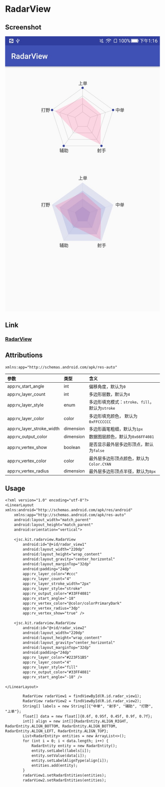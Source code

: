 # RadarView

## Screenshot
![](../capture/screenshot/RadarView01.jpg)

## Link
[<h3>RadarView</h3>](../library/src/main/java/jsc/kit/radarview)

## Attributions
`xmlns:app="http://schemas.android.com/apk/res-auto"`

| 参数 | 类型 | 含义 |
|:---|:---|:---|
| app:rv_start_angle | int | 偏移角度，默认为`0` |
| app:rv_layer_count | int | 多边形层数，默认为`4` |
| app:rv_layer_style | enum | 多边形填充模式：`stroke`、`fill`，默认为`stroke` |
| app:rv_layer_color | color | 多边形填充颜色， 默认为`0xFFCCCCCC` |
| app:rv_layer_stroke_width | dimension | 多边形画笔粗细，默认为`1px` |
| app:rv_output_color | dimension | 数据图层颜色，默认为`0x66FF4081` |
| app:rv_vertex_show | boolean | 是否显示最外层多边形顶点，默认为`false` |
| app:rv_vertex_color | color | 最外层多边形顶点颜色，默认为`Color.CYAN` |
| app:rv_vertex_radius | dimension | 最外层多边形顶点半径，默认为`8px` |

## Usage
```
<?xml version="1.0" encoding="utf-8"?>
<LinearLayout xmlns:android="http://schemas.android.com/apk/res/android"
    xmlns:app="http://schemas.android.com/apk/res-auto"
    android:layout_width="match_parent"
    android:layout_height="match_parent"
    android:orientation="vertical">

    <jsc.kit.radarview.RadarView
        android:id="@+id/radar_view1"
        android:layout_width="220dp"
        android:layout_height="wrap_content"
        android:layout_gravity="center_horizontal"
        android:layout_marginTop="32dp"
        android:padding="24dp"
        app:rv_layer_color="#ccc"
        app:rv_layer_count="4"
        app:rv_layer_stroke_width="2px"
        app:rv_layer_style="stroke"
        app:rv_output_color="#33FF4081"
        app:rv_start_angle="-18"
        app:rv_vertex_color="@color/colorPrimaryDark"
        app:rv_vertex_radius="3dp"
        app:rv_vertex_show="true" />

    <jsc.kit.radarview.RadarView
        android:id="@+id/radar_view2"
        android:layout_width="220dp"
        android:layout_height="wrap_content"
        android:layout_gravity="center_horizontal"
        android:layout_marginTop="32dp"
        android:padding="24dp"
        app:rv_layer_color="#223F51B5"
        app:rv_layer_count="4"
        app:rv_layer_style="fill"
        app:rv_output_color="#33FF4081"
        app:rv_start_angle="-18" />

</LinearLayout>
```
```
        RadarView radarView1 = findViewById(R.id.radar_view1);
        RadarView radarView2 = findViewById(R.id.radar_view2);
        String[] labels = new String[]{"中单", "射手", "辅助", "打野", "上单"};
        float[] data = new float[]{0.6f, 0.95f, 0.45f, 0.9f, 0.7f};
        int[] align = new int[]{RadarEntity.ALIGN_RIGHT, RadarEntity.ALIGN_BOTTOM, RadarEntity.ALIGN_BOTTOM, RadarEntity.ALIGN_LEFT, RadarEntity.ALIGN_TOP};
        List<RadarEntity> entities = new ArrayList<>();
        for (int i = 0; i < data.length; i++) {
            RadarEntity entity = new RadarEntity();
            entity.setLabel(labels[i]);
            entity.setValue(data[i]);
            entity.setLabelAlignType(align[i]);
            entities.add(entity);
        }
        radarView1.setRadarEntities(entities);
        radarView2.setRadarEntities(entities);
```
